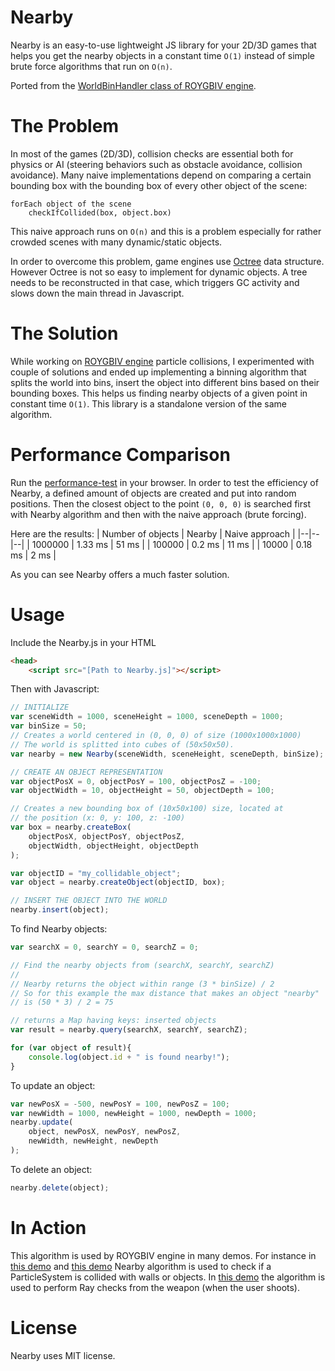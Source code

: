 # Nearby
Nearby is an easy-to-use lightweight JS library for your 2D/3D games that helps you get the nearby objects in a constant time `O(1)` instead of simple brute force algorithms that run on `O(n)`.

Ported from the [WorldBinHandler class of ROYGBIV engine](https://github.com/oguzeroglu/ROYGBIV/blob/master/js/handler/WorldBinHandler.js).

# The Problem
In most of the games (2D/3D), collision checks are essential both for physics or AI (steering behaviors such as obstacle avoidance, collision avoidance). Many naive implementations depend on comparing a certain bounding box with the bounding box of every other object of the scene:

    forEach object of the scene
	    checkIfCollided(box, object.box)

This naive approach runs on `O(n)` and this is a problem especially for rather crowded scenes with many dynamic/static objects.

In order to overcome this problem, game engines use [Octree](https://en.wikipedia.org/wiki/Octree) data structure. However Octree is not so easy to implement for dynamic objects. A tree needs to be reconstructed in that case, which triggers GC activity and slows down the main thread in Javascript.
# The Solution

While working on [ROYGBIV engine](https://github.com/oguzeroglu/ROYGBIV) particle collisions, I experimented with couple of solutions and ended up implementing a binning algorithm that splits the world into bins, insert the object into different bins based on their bounding boxes. This helps us finding nearby objects of a given point in constant time `O(1)`. This library is a standalone version of the same algorithm.
# Performance Comparison
Run the [performance-test](https://github.com/oguzeroglu/Nearby/blob/master/performance-test.html) in your browser. In order to test the efficiency of Nearby, a defined amount of objects are created and put into random positions. Then the closest object to the point `(0, 0, 0)` is searched first with Nearby algorithm and then with the naive approach (brute forcing).

Here are the results:
| Number of objects | Nearby | Naive approach |
|--|--|--|
| 1000000 | 1.33 ms | 51 ms |
| 100000 | 0.2 ms | 11 ms |
| 10000 | 0.18 ms | 2 ms |

As you can see Nearby offers a much faster solution.

# Usage

Include the Nearby.js in your HTML
```HTML
<head>
	<script src="[Path to Nearby.js]"></script>

```

Then with Javascript:
```javascript
// INITIALIZE
var sceneWidth = 1000, sceneHeight = 1000, sceneDepth = 1000;
var binSize = 50;
// Creates a world centered in (0, 0, 0) of size (1000x1000x1000)
// The world is splitted into cubes of (50x50x50).
var nearby = new Nearby(sceneWidth, sceneHeight, sceneDepth, binSize);

// CREATE AN OBJECT REPRESENTATION
var objectPosX = 0, objectPosY = 100, objectPosZ = -100;
var objectWidth = 10, objectHeight = 50, objectDepth = 100;

// Creates a new bounding box of (10x50x100) size, located at
// the position (x: 0, y: 100, z: -100)
var box = nearby.createBox(
	objectPosX, objectPosY, objectPosZ,
	objectWidth, objectHeight, objectDepth
);

var objectID = "my_collidable_object";
var object = nearby.createObject(objectID, box);

// INSERT THE OBJECT INTO THE WORLD
nearby.insert(object);
```

To find Nearby objects:
```javascript
var searchX = 0, searchY = 0, searchZ = 0;

// Find the nearby objects from (searchX, searchY, searchZ)
//
// Nearby returns the object within range (3 * binSize) / 2
// So for this example the max distance that makes an object "nearby"
// is (50 * 3) / 2 = 75

// returns a Map having keys: inserted objects
var result = nearby.query(searchX, searchY, searchZ);

for (var object of result){
	console.log(object.id + " is found nearby!");
}
```

To update an object:
```javascript
var newPosX = -500, newPosY = 100, newPosZ = 100;
var newWidth = 1000, newHeight = 1000, newDepth = 1000;
nearby.update(
	object, newPosX, newPosY, newPosZ,
	newWidth, newHeight, newDepth
);
```

To delete an object:
```javascript
nearby.delete(object);
```
# In Action
This algorithm is used by ROYGBIV engine in many demos.
For instance in [this demo](https://oguzeroglu.github.io/ROYGBIV/demo/blaster/application.html) and [this demo](https://oguzeroglu.github.io/ROYGBIV/demo/plasmaGun/application.html) Nearby algorithm is used to check if a ParticleSystem is collided with walls or objects. In [this demo](https://oguzeroglu.github.io/ROYGBIV/demo/shooter/application.html) the algorithm is used to perform Ray checks from the weapon (when the user shoots).

# License
Nearby uses MIT license.
